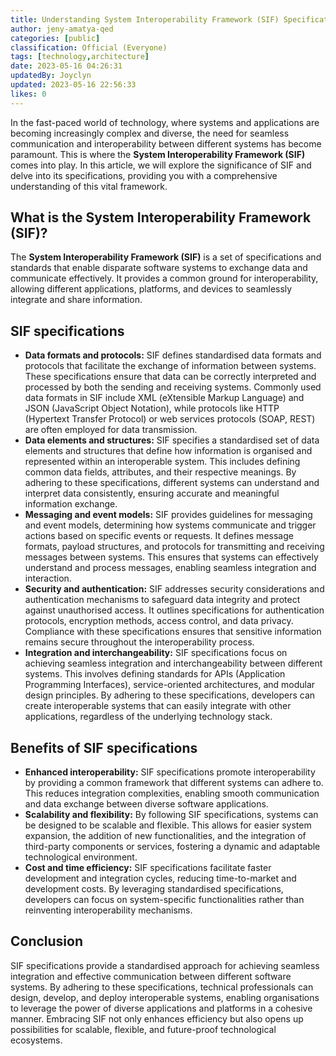 ```yaml
---
title: Understanding System Interoperability Framework (SIF) Specifications
author: jeny-amatya-qed
categories: [public]
classification: Official (Everyone)
tags: [technology,architecture]
date: 2023-05-16 04:26:31
updatedBy: Joyclyn
updated: 2023-05-16 22:56:33
likes: 0
---
```


In the fast-paced world of technology, where systems and applications are becoming increasingly complex and diverse, the need for seamless communication and interoperability between different systems has become paramount. This is where the **System Interoperability Framework (SIF)** comes into play. In this article, we will explore the significance of SIF and delve into its specifications, providing you with a comprehensive understanding of this vital framework.

## What is the System Interoperability Framework (SIF)?

The **System Interoperability Framework (SIF)** is a set of specifications and standards that enable disparate software systems to exchange data and communicate effectively. It provides a common ground for interoperability, allowing different applications, platforms, and devices to seamlessly integrate and share information.

## SIF specifications

* **Data formats and protocols:**
    SIF defines standardised data formats and protocols that facilitate the exchange of information between systems. These specifications ensure that data can be correctly interpreted and processed by both the sending and receiving systems. Commonly used data formats in SIF include XML (eXtensible Markup Language) and JSON (JavaScript Object Notation), while protocols like HTTP (Hypertext Transfer Protocol) or web services protocols (SOAP, REST) are often employed for data transmission.
* **Data elements and structures:**
    SIF specifies a standardised set of data elements and structures that define how information is organised and represented within an interoperable system. This includes defining common data fields, attributes, and their respective meanings. By adhering to these specifications, different systems can understand and interpret data consistently, ensuring accurate and meaningful information exchange.
* **Messaging and event models:**
    SIF provides guidelines for messaging and event models, determining how systems communicate and trigger actions based on specific events or requests. It defines message formats, payload structures, and protocols for transmitting and receiving messages between systems. This ensures that systems can effectively understand and process messages, enabling seamless integration and interaction.
* **Security and authentication:**
    SIF addresses security considerations and authentication mechanisms to safeguard data integrity and protect against unauthorised access. It outlines specifications for authentication protocols, encryption methods, access control, and data privacy. Compliance with these specifications ensures that sensitive information remains secure throughout the interoperability process.
* **Integration and interchangeability:**
    SIF specifications focus on achieving seamless integration and interchangeability between different systems. This involves defining standards for APIs (Application Programming Interfaces), service-oriented architectures, and modular design principles. By adhering to these specifications, developers can create interoperable systems that can easily integrate with other applications, regardless of the underlying technology stack.

## Benefits of SIF specifications

* **Enhanced interoperability:**
    SIF specifications promote interoperability by providing a common framework that different systems can adhere to. This reduces integration complexities, enabling smooth communication and data exchange between diverse software applications.
* **Scalability and flexibility:**
    By following SIF specifications, systems can be designed to be scalable and flexible. This allows for easier system expansion, the addition of new functionalities, and the integration of third-party components or services, fostering a dynamic and adaptable technological environment.
* **Cost and time efficiency:**
    SIF specifications facilitate faster development and integration cycles, reducing time-to-market and development costs. By leveraging standardised specifications, developers can focus on system-specific functionalities rather than reinventing interoperability mechanisms.

## Conclusion

SIF specifications provide a standardised approach for achieving seamless integration and effective communication between different software systems. By adhering to these specifications, technical professionals can design, develop, and deploy interoperable systems, enabling organisations to leverage the power of diverse applications and platforms in a cohesive manner. Embracing SIF not only enhances efficiency but also opens up possibilities for scalable, flexible, and future-proof technological ecosystems.